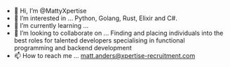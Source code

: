 - 👋 Hi, I’m @MattyXpertise
- 👀 I’m interested in ... Python, Golang, Rust, Elixir and C#. 
- 🌱 I’m currently learning ...
- 💞️ I’m looking to collaborate on ... Finding and placing individuals into the best roles for talented developers specialising in functional programming and backend development
- 📫 How to reach me ... matt.anders@xpertise-recruitment.com

<!---
MattyXpertise/MattyXpertise is a ✨ special ✨ repository because its `README.md` (this file) appears on your GitHub profile.
You can click the Preview link to take a look at your changes.
--->
